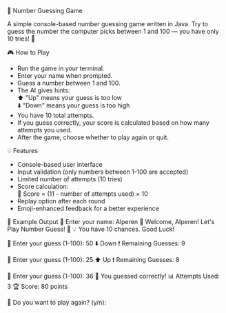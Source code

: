 🎯 Number Guessing Game

A simple console-based number guessing game written in Java. Try to guess the number the computer picks between 1 and 100 — you have only 10 tries! 🧠

🎮 How to Play
- Run the game in your terminal.
- Enter your name when prompted.
- Guess a number between 1 and 100.
- The AI gives hints:  
  ⬆️ "Up" means your guess is too low  
  ⬇️ "Down" means your guess is too high
- You have 10 total attempts.
- If you guess correctly, your score is calculated based on how many attempts you used.
- After the game, choose whether to play again or quit.

💡 Features
- Console-based user interface
- Input validation (only numbers between 1-100 are accepted)
- Limited number of attempts (10 tries)
- Score calculation:  
  🎯 Score = (11 - number of attempts used) × 10
- Replay option after each round
- Emoji-enhanced feedback for a better experience

📌 Example Output
👤 Enter your name: Alperen
🎲 Welcome, Alperen! Let's Play Number Guess! 🎲
💡 You have 10 chances. Good Luck!

🎯 Enter your guess (1-100): 50
⬇️ Down
❗ Remaining Guesses: 9

🎯 Enter your guess (1-100): 25
⬆️ Up
❗ Remaining Guesses: 8

🎯 Enter your guess (1-100): 36
🎉 You guessed correctly!
📊 Attempts Used: 3
🏆 Score: 80 points

🔁 Do you want to play again? (y/n):
